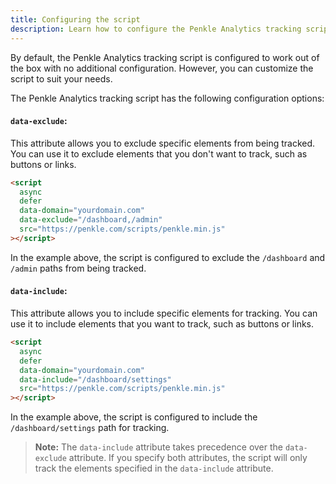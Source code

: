 ```yaml
---
title: Configuring the script
description: Learn how to configure the Penkle Analytics tracking script
---
```


By default, the Penkle Analytics tracking script is configured to work out of the box with no additional configuration. However, you can customize the script to suit your needs.

The Penkle Analytics tracking script has the following configuration options:

#### `data-exclude`:

This attribute allows you to exclude specific elements from being tracked. You can use it to exclude elements that you don't want to track, such as buttons or links.

```html
<script
  async
  defer
  data-domain="yourdomain.com"
  data-exclude="/dashboard,/admin"
  src="https://penkle.com/scripts/penkle.min.js"
></script>
```

In the example above, the script is configured to exclude the `/dashboard` and `/admin` paths from being tracked.

#### `data-include`:

This attribute allows you to include specific elements for tracking. You can use it to include elements that you want to track, such as buttons or links.

```html
<script
  async
  defer
  data-domain="yourdomain.com"
  data-include="/dashboard/settings"
  src="https://penkle.com/scripts/penkle.min.js"
></script>
```

In the example above, the script is configured to include the `/dashboard/settings` path for tracking.

> **Note:** The `data-include` attribute takes precedence over the `data-exclude` attribute. If you specify both attributes, the script will only track the elements specified in the `data-include` attribute.

